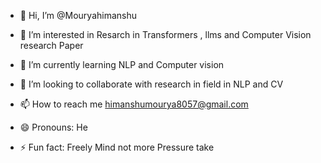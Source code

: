- 👋 Hi, I’m @Mouryahimanshu
- 👀 I’m interested in Resarch in Transformers , llms and Computer Vision research Paper
- 🌱 I’m currently learning NLP and Computer vision
- 💞️ I’m looking to collaborate with research in field in NLP and CV

- 📫 How to reach me himanshumourya8057@gmail.com
- 😄 Pronouns: He
- ⚡ Fun fact: Freely Mind not more Pressure take


<!---
Mouryahimanshu/Mouryahimanshu is a ✨ special ✨ repository because its `README.md` (this file) appears on your GitHub profile.
You can click the Preview link to take a look at your changes.
--->
